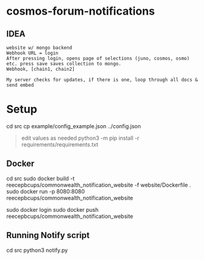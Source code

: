# cosmos-forum-notifications

## IDEA
    website w/ mongo backend
    Webhook URL = login
    After pressing login, opens page of selections (juno, cosmos, osmo) etc. press save saves collection to mongo.
    Webhook, [chain1, chain2]

    My server checks for updates, if there is one, loop through all docs & send embed


# Setup
cd src
cp example/config_example.json ../config.json
> edit values as needed
python3 -m pip install -r requirements/requirements.txt

## Docker
cd src
sudo docker build -t reecepbcups/commonwealth_notification_website -f website/Dockerfile .
sudo docker run -p 8080:8080 reecepbcups/commonwealth_notification_website

sudo docker login
sudo docker push reecepbcups/commonwealth_notification_website

## Running Notify script
cd src
python3 notify.py